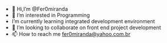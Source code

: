 - 👋 Hi,I’m @Fer0miranda
- 👀 I’m interested in Programming
- I’m currently learning integrated development environment
- 💞️ I’m looking to collaborate on front end project development
- 📫 How to reach me fer0miranda@yahoo.com.br

<!---
Fer0miranda/Fer0miranda is a ✨ special ✨ repository because its `README.md` (this file) appears on your GitHub profile.
You can click the Preview link to take a look at your changes.
--->
